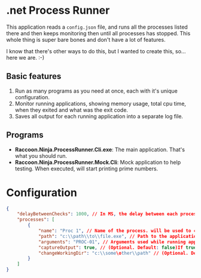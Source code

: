 # .net Process Runner

This application reads a `config.json` file, and runs all the processes listed there and then keeps monitoring then until all processes has stopped. This whole thing is super bare bones and don't have a lot of features.

I know that there's other ways to do this, but I wanted to create this, so... here we are. :-)

## Basic features

1. Run as many programs as you need at once, each with it's unique configuration.
2. Monitor running applications, showing memory usage, total cpu time, when they exited and what was the exit code.
3. Saves all output for each running application into a separate log file.


## Programs
- **Raccoon.Ninja.ProcessRunner.Cli.exe**: The main application. That's what you should run.
- **Raccoon.Ninja.ProcessRunner.Mock.Cli**: Mock application to help testing. When executed, will start printing prime numbers.

# Configuration
```json
{
	"delayBetweenChecks": 1000, // In MS, the delay between each process check.
	"processes": [
		{
			"name": "Proc 1", // Name of the process. will be used to create monitoring log files,
			"path": "c:\\path\\to\\file.exe", // Path to the application that will be executed.
			"arguments": "PROC-01", // Arguments used while running application pointed in path property.
			"captureOutput": true, // (Optional. Default: false)If true, will capture the application's output to a log file.
			"changeWorkingDir": "c:\\some\other\\path" // (Optional. Default: null) If informed, ProcessRunner will change the current directory to this one before running the program informed in the path property.
		}
	]
}

```

